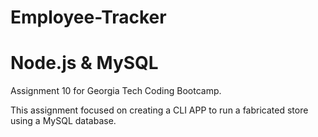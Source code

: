 # Employee-Tracker
# Node.js & MySQL

Assignment 10 for Georgia Tech Coding Bootcamp.

This assignment focused on creating a CLI APP to run a fabricated store using a MySQL database.